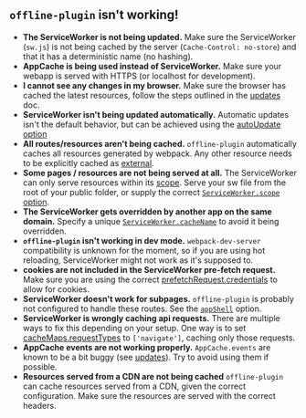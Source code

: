 ## `offline-plugin` isn't working!

* **The ServiceWorker is not being updated.** Make sure the ServiceWorker (`sw.js`) is not being cached by the server (`Cache-Control: no-store`) and that it has a deterministic name (no hashing).
* **AppCache is being used instead of ServiceWorker.** Make sure your webapp is served with HTTPS (or localhost for development).
* **I cannot see any changes in my browser.** Make sure the browser has cached the latest resources, follow the steps outlined in the [updates](updates.md) doc.
* **ServiceWorker isn't being updated automatically.** Automatic updates isn't the default behavior, but can be achieved using the [autoUpdate option](options.md#autoupdate-true--number)
* **All routes/resources aren't being cached.** `offline-plugin` automatically caches all resources generated by webpack. Any other resource needs to be explicitly cached as [external](options.md#externals-arraystring).
* **Some pages / resources are not being served at all.** The ServiceWorker can only serve resources within its [scope](https://developer.mozilla.org/en-US/docs/Web/API/ServiceWorkerContainer/register). Serve your sw file from the root of your public folder, or supply the correct [`ServiceWorker.scope` option](options.md#serviceworker-object--null--false).
* **The ServiceWorker gets overridden by another app on the same domain.** Specify a unique [`ServiceWorker.cacheName`](options.md#serviceworker-object--null--false) to avoid it being overridden.
* **`offline-plugin` isn't working in dev mode.** `webpack-dev-server` compatibility is unknown for the moment, so if you are using hot reloading, ServiceWorker might not work as it's supposed to.
* **cookies are not included in the ServiceWorker pre-fetch request.** Make sure you are using the correct [prefetchRequest.credentials](options.md#serviceworker-object--null--false) to allow for cookies.
* **ServiceWorker doesn't work for subpages.** `offline-plugin` is probably not configured to handle these routes. See the [`appShell`](app-shell.md) option.
* **ServiceWorker is wrongly caching api requests.** There are multiple ways to fix this depending on your setup. One way is to set [cacheMaps.requestTypes](cache-maps.md) to `['navigate']`, caching only those requests.
* **AppCache events are not working properly.** `AppCache.events` are known to be a bit buggy (see [updates](updates.md)). Try to avoid using them if possible.
* **Resources served from a CDN are not being cached** `offline-plugin` can cache resources served from a CDN, given the correct configuration. Make sure the resources are served with the correct headers.

